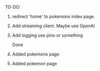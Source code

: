 TO-DO:

1. redirect 'home' to pokemons index page.
2. Add streaming client. Maybe use OpenAI
3. Add logging use pino or something

   Done

4. Added pokemons page
5. Added pokemon page
